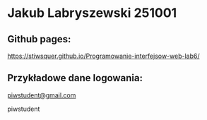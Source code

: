 # Jakub Labryszewski 251001


## Github pages:
https://stiwsquer.github.io/Programowanie-interfejsow-web-lab6/

## Przykładowe dane logowania:
piwstudent@gmail.com

piwstudent

